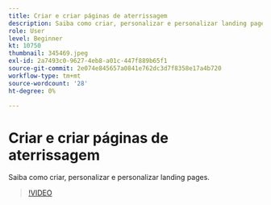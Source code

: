 ```yaml
---
title: Criar e criar páginas de aterrissagem
description: Saiba como criar, personalizar e personalizar landing pages.
role: User
level: Beginner
kt: 10750
thumbnail: 345469.jpeg
exl-id: 2a7493c0-9627-4eb8-a01c-447f889b65f1
source-git-commit: 2e074e845657a0841e762dc3d7f8358e17a4b720
workflow-type: tm+mt
source-wordcount: '28'
ht-degree: 0%

---
```


# Criar e criar páginas de aterrissagem

Saiba como criar, personalizar e personalizar landing pages.

>[!VIDEO](https://video.tv.adobe.com/v/345469/?quality=12&learn=on)
